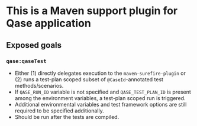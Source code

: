 # This is a Maven support plugin for Qase application

## Exposed goals

### `qase:qaseTest`
- Either (1) directly delegates execution to the `maven-surefire-plugin` or (2) runs a test-plan scoped subset of `@CaseId`-annotated test methods/scenarios.
- If `QASE_RUN_ID` variable is not specified and `QASE_TEST_PLAN_ID` is present among the environment variables, a test-plan scoped run is triggered.
- Additional environmental variables and test framework options are still required to be specified additionally.
- Should be run after the tests are compiled.
